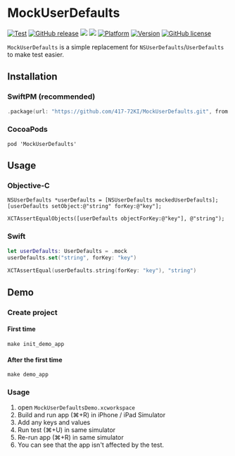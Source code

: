# MockUserDefaults
[![Test](https://github.com/417-72KI/MockUserDefaults/actions/workflows/test.yml/badge.svg)](https://github.com/417-72KI/MockUserDefaults/actions/workflows/test.yml)
[![GitHub release](https://img.shields.io/github/release/417-72KI/MockUserDefaults/all.svg)](https://github.com/417-72KI/MockUserDefaults/releases)
[![](https://img.shields.io/endpoint?url=https%3A%2F%2Fswiftpackageindex.com%2Fapi%2Fpackages%2F417-72KI%2FMockUserDefaults%2Fbadge%3Ftype%3Dswift-versions)](https://swiftpackageindex.com/417-72KI/MockUserDefaults)
[![](https://img.shields.io/endpoint?url=https%3A%2F%2Fswiftpackageindex.com%2Fapi%2Fpackages%2F417-72KI%2FMockUserDefaults%2Fbadge%3Ftype%3Dplatforms)](https://swiftpackageindex.com/417-72KI/MockUserDefaults)
[![Platform](http://img.shields.io/cocoapods/p/MockUserDefaults.svg?style=flat)](http://cocoapods.org/pods/MockUserDefaults)
[![Version](http://img.shields.io/cocoapods/v/MockUserDefaults.svg?style=flat)](http://cocoapods.org/pods/MockUserDefaults)
[![GitHub license](https://img.shields.io/badge/license-MIT-lightgrey.svg)](https://raw.githubusercontent.com/417-72KI/MockUserDefaults/master/LICENSE)

`MockUserDefaults` is a simple replacement for `NSUserDefaults`/`UserDefaults` to make test easier.

## Installation
### SwiftPM (recommended)
```swift:Package.swift
.package(url: "https://github.com/417-72KI/MockUserDefaults.git", from: "2.4.0"),
```

### CocoaPods
```ruby:Podfile
pod 'MockUserDefaults'
```

## Usage
### Objective-C
```objc
NSUserDefaults *userDefaults = [NSUserDefaults mockedUserDefaults];
[userDefaults setObject:@"string" forKey:@"key"];

XCTAssertEqualObjects([userDefaults objectForKey:@"key"], @"string");
```
### Swift
```swift
let userDefaults: UserDefaults = .mock
userDefaults.set("string", forKey: "key")

XCTAssertEqual(userDefaults.string(forKey: "key"), "string")
```

## Demo
### Create project
#### First time

```
make init_demo_app
```

#### After the first time

```
make demo_app
```

### Usage

1. open `MockUserDefaultsDemo.xcworkspace`
1. Build and run app (⌘+R) in iPhone / iPad Simulator
1. Add any keys and values
1. Run test (⌘+U) in same simulator
1. Re-run app (⌘+R) in same simulator
1. You can see that the app isn't affected by the test.
